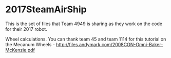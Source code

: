 # 2017SteamAirShip
This is the set of files that Team 4949 is sharing as they work on the code for their 2017 robot.

Wheel calculations. You can thank team 45 and team 1114 for this tutorial on the Mecanum Wheels - http://files.andymark.com/2008CON-Omni-Baker-McKenzie.pdf 
